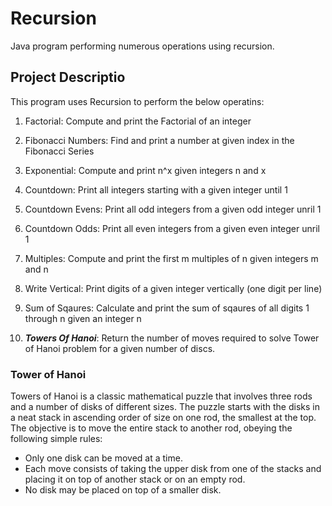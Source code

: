 # Recursion
Java program performing numerous operations using recursion.
## Project Descriptio 
This program uses Recursion to perform the below operatins:
1. Factorial: Compute and print the Factorial of an integer
2. Fibonacci Numbers: Find and print a number at given index in the Fibonacci Series
3. Exponential: Compute and print n^x given integers n and x
4. Countdown: Print all integers starting with a given integer until 1
5. Countdown Evens: Print all odd integers from a given odd integer unril 1 
6. Countdown Odds: Print all even integers from a given even integer unril 1 
7. Multiples: Compute and print the first m multiples of n given integers m and n
8. Write Vertical: Print digits of a given integer vertically (one digit per line)
9. Sum of Sqaures: Calculate and print the sum of sqaures of all digits 1 through n given an integer n
  
10. ***Towers Of Hanoi***: Return the number of moves required to solve Tower of Hanoi problem for a given number of discs.

### Tower of Hanoi
Towers of Hanoi is a classic mathematical puzzle that involves three rods and a number of disks of different sizes. The puzzle starts with the disks in a neat stack in ascending order of size on one rod, the smallest at the top. The objective is to move the entire stack to another rod, obeying the following simple rules:

-  Only one disk can be moved at a time.
-  Each move consists of taking the upper disk from one of the stacks and placing it on top of another stack or on an empty rod.
-  No disk may be placed on top of a smaller disk.
